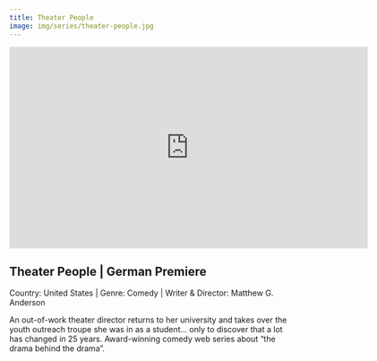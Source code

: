 ```yaml
---
title: Theater People
image: img/series/theater-people.jpg
---
```

<iframe src="https://player.vimeo.com/video/257316070?title=0&byline=0&portrait=0" width="640" height="360" frameborder="0" allow="autoplay; fullscreen" allowfullscreen></iframe>

## Theater People | German Premiere
Country: United States | Genre: Comedy | Writer & Director: Matthew G. Anderson

An out-of-work theater director returns to her university and takes over the youth outreach troupe she was in as a student… only to discover that a lot has changed in 25 years. Award-winning comedy web series about “the drama behind the drama”. 